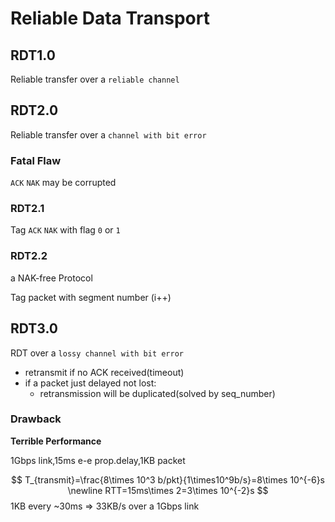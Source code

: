 # Reliable Data Transport

## RDT1.0
Reliable transfer over a `reliable channel`
## RDT2.0
Reliable transfer over a `channel with bit error`

### Fatal Flaw
`ACK` `NAK` may be corrupted
### RDT2.1
Tag `ACK` `NAK` with flag `0` or `1`
### RDT2.2
a NAK-free Protocol

Tag packet with segment number (i++)

## RDT3.0
RDT over a `lossy channel with bit error`
- retransmit if no ACK received(timeout)
- if a packet just delayed not lost:
  - retransmission will be duplicated(solved by seq_number)

### Drawback
**Terrible Performance**

1Gbps link,15ms e-e prop.delay,1KB packet

$$
T_{transmit}=\frac{8\times 10^3 b/pkt}{1\times10^9b/s}=8\times 10^{-6}s
\newline
RTT=15ms\times 2=3\times 10^{-2}s
$$
1KB every ~30ms $\Rightarrow$ 33KB/s over a 1Gbps link